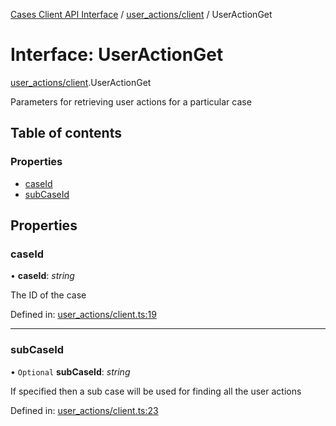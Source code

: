 [Cases Client API Interface](../cases_client_api.md) / [user_actions/client](../modules/user_actions_client.md) / UserActionGet

# Interface: UserActionGet

[user_actions/client](../modules/user_actions_client.md).UserActionGet

Parameters for retrieving user actions for a particular case

## Table of contents

### Properties

- [caseId](user_actions_client.useractionget.md#caseid)
- [subCaseId](user_actions_client.useractionget.md#subcaseid)

## Properties

### caseId

• **caseId**: *string*

The ID of the case

Defined in: [user_actions/client.ts:19](https://github.com/jonathan-buttner/kibana/blob/b65ed845242/x-pack/plugins/cases/server/client/user_actions/client.ts#L19)

___

### subCaseId

• `Optional` **subCaseId**: *string*

If specified then a sub case will be used for finding all the user actions

Defined in: [user_actions/client.ts:23](https://github.com/jonathan-buttner/kibana/blob/b65ed845242/x-pack/plugins/cases/server/client/user_actions/client.ts#L23)
